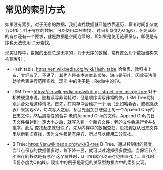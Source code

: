 # 常见的索引方式

如果没有索引，对于无序的数据，我们查找数据就只能依靠遍历，算法时间复杂度为O(N)；对于有序的数据，可以使用二分查找，
时间复杂度为O(lgN)，但是此处的有序还有一个要求，就是数据是空间连续的，即如果是使用链表保存，即便是有序也无法使用
二分查找。

现实世界中，数据的出现总是无序的，对于无序的数据，常有这么几个数据结构来构建索引：

- Hash table: https://en.wikipedia.org/wiki/Hash_table
    哈希表，教科书上有，太经典了，不说了。其优点是查找速度非常快，缺点是无序，因此无法借助哈希表进行范围查找。现实
    中的例子是：Redis中的KV。

- LSM Tree: https://en.wikipedia.org/wiki/Log-structured_merge-tree
    对于机械硬盘来说，随机读写非常耗时，但是顺序读写非常的快。LSM Tree就特别适合处理这种情况。首先，在内存中会维护一个
    表（比如哈希表，或者跳跃表）来实现KV，每次写入之前，都会先追加到硬盘上的一个Append Only的日志文件。然后周期性的合并
    老的Append Only的文件。Append Only的日志文件每达到一定大小之后，就写入到一个新的文件，老的文件会进行合并&排序。此后
    查找起来就很快了，先从内存中的数据查找，没找到就从日志文件里从新到旧查找，因为文件都是有序的，所以可以使用二分查找。

- B-Tree: https://en.wikipedia.org/wiki/B-tree
    B-Tree，通过控制树的高度，当节点保存的数据很多时，每下降一层，就可以过滤掉很多数据。当保证节点所保存的数据是有序的
    这个特性时，B-Tree就可以进行范围查找了。查找时间复杂度为O(lgN)。现实中的例子是常见的关系型数据库中的索引实现。
